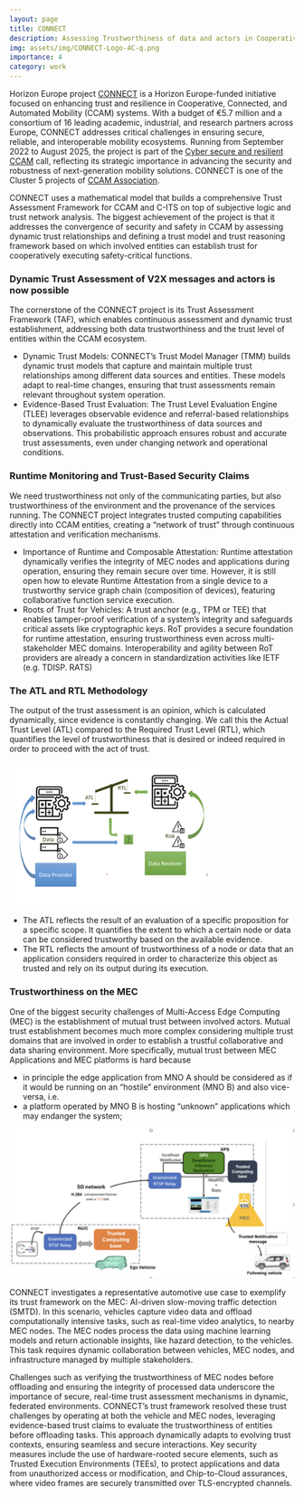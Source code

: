 ```yaml
---
layout: page
title: CONNECT
description: Assessing Trustworthiness of data and actors in Cooperative, connected and automated mobility (CCAM)
img: assets/img/CONNECT-Logo-4C-q.png
importance: 4
category: work
---
```


Horizon Europe project [CONNECT](https://horizon-connect.eu/) is a Horizon Europe-funded initiative focused on enhancing trust and resilience in Cooperative, Connected, and Automated Mobility (CCAM) systems. With a budget of €5.7 million and a consortium of 16 leading academic, industrial, and research partners across Europe, CONNECT addresses critical challenges in ensuring secure, reliable, and interoperable mobility ecosystems. Running from September 2022 to August 2025, the project is part of the [Cyber secure and resilient CCAM](https://ec.europa.eu/info/funding-tenders/opportunities/portal/screen/opportunities/topic-details/horizon-cl5-2021-d6-01-04) call, reflecting its strategic importance in advancing the security and robustness of next-generation mobility solutions. CONNECT is one of the Cluster 5 projects of [CCAM Association](https://www.ccam.eu/what-is-ccam/ccam-association/).

CONNECT uses a mathematical model that builds a comprehensive Trust Assessment Framework for CCAM and C-ITS on top of subjective logic and trust network analysis. The biggest achievement of the project is that it addresses the convergence of security and safety in CCAM by assessing dynamic trust relationships and defining a trust model and trust reasoning framework based on which involved entities can establish trust for cooperatively executing safety-critical functions. 

### Dynamic Trust Assessment of V2X messages and actors is now possible

The cornerstone of the CONNECT project is its Trust Assessment Framework (TAF), which enables continuous assessment and dynamic trust establishment, addressing both data trustworthiness and the trust level of entities within the CCAM ecosystem.

* Dynamic Trust Models: CONNECT’s Trust Model Manager (TMM) builds dynamic trust models that capture and maintain multiple trust relationships among different data sources and entities. These models adapt to real-time changes, ensuring that trust assessments remain relevant throughout system operation.
* Evidence-Based Trust Evaluation: The Trust Level Evaluation Engine (TLEE) leverages observable evidence and referral-based relationships to dynamically evaluate the trustworthiness of data sources and observations. This probabilistic approach ensures robust and accurate trust assessments, even under changing network and operational conditions.

### Runtime Monitoring and Trust-Based Security Claims

We need trustworthiness not only of the communicating parties, but also trustworthiness of the environment and the provenance of the services running. The CONNECT project integrates trusted computing capabilities directly into CCAM entities, creating a “network of trust” through continuous attestation and verification mechanisms.

* Importance of Runtime and Composable Attestation: Runtime attestation dynamically verifies the integrity of MEC nodes and applications during operation, ensuring they remain secure over time. However, it is still open how to elevate Runtime Attestation from a single device to a trustworthy service graph chain (composition of devices), featuring collaborative function service execution.
* Roots of Trust for Vehicles: A trust anchor (e.g., TPM or TEE) that enables tamper-proof verification of a system’s integrity and safeguards critical assets like cryptographic keys. RoT provides a secure foundation for runtime attestation, ensuring trustworthiness even across multi-stakeholder MEC domains. Interoperability and agility between RoT providers are already a concern in standardization activities like IETF (e.g. TDISP. RATS) 

### The ATL and RTL Methodology

The output of the trust assessment is an opinion, which is calculated dynamically, since evidence is constantly changing. 
We call this the Actual Trust Level (ATL) compared to the Required Trust Level (RTL), which quantifies the level of trustworthiness that is desired or indeed required in order to proceed with the act of trust. 

<img src="/assets/img/ATL_and_RTL_methodology.png" width="350">

* The ATL reflects the result of an evaluation of a specific proposition for a specific scope. It quantifies the extent to which a certain node or data can be considered trustworthy based on the available evidence.
* The RTL reflects the amount of trustworthiness of a node or data that an application considers required in order to characterize this object as trusted and rely on its output during its execution. 

### Trustworthiness on the MEC 

One of the biggest security challenges of Multi-Access Edge Computing (MEC) is the establishment of mutual trust between involved actors. Mutual trust establishment becomes much more complex considering multiple trust domains that are involved in order to establish a trustful collaborative and data sharing environment. More specifically, mutual trust between MEC Applications and MEC platforms is hard because 
* in principle the edge application from MNO A should be considered as if it would be running on an “hostile” environment (MNO B) and also vice-versa, i.e. 
* a platform operated by MNO B is hosting “unknown” applications which may endanger the system;

<img src="/assets/img/CONNECT_MEC_Task_Offloading.png" width="550">

CONNECT investigates a representative automotive use case to exemplify its trust framework on the MEC: AI-driven slow-moving traffic detection (SMTD). In this scenario, vehicles capture video data and offload computationally intensive tasks, such as real-time video analytics, to nearby MEC nodes. The MEC nodes process the data using machine learning models and return actionable insights, like hazard detection, to the vehicles. This task requires dynamic collaboration between vehicles, MEC nodes, and infrastructure managed by multiple stakeholders.

Challenges such as verifying the trustworthiness of MEC nodes before offloading and ensuring the integrity of processed data underscore the importance of secure, real-time trust assessment mechanisms in dynamic, federated environments. CONNECT’s trust framework resolved these trust challenges by operating at both the vehicle and MEC nodes, leveraging evidence-based trust claims to evaluate the trustworthiness of entities before offloading tasks. This approach dynamically adapts to evolving trust contexts, ensuring seamless and secure interactions. Key security measures include the use of hardware-rooted secure elements, such as Trusted Execution Environments (TEEs), to protect applications and data from unauthorized access or modification, and Chip-to-Cloud assurances, where video frames are securely transmitted over TLS-encrypted channels. 

